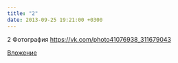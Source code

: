```yaml
---
title: "2"
date: 2013-09-25 19:21:00 +0300
---
```


2
Фотография
https://vk.com/photo41076938_311679043

[Вложение](https://vk.com/photo41076938_311679043)

